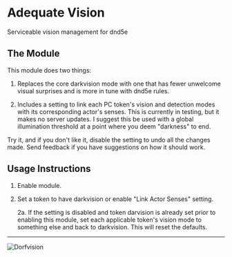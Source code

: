 # Adequate Vision

Serviceable vision management for dnd5e

## The Module

This module does two things:

1. Replaces the core darkvision mode with one that has fewer unwelcome visual surprises and is more in tune with dnd5e rules.

2. Includes a setting to link each PC token's vision and detection modes with its corresponding actor's senses. This is currently in testing, but it makes no server updates. I suggest this be used with a global illumination threshold at a point where you deem "darkness" to end.

Try it, and if you don't like it, disable the setting to undo all the changes made. Send feedback if you have suggestions on how it should work.

## Usage Instructions

1. Enable module.

2. Set a token to have darkvision or enable "Link Actor Senses" setting.

    2a. If the setting is disabled and token darvision is already set prior to enabling this module, set each applicable token's vision mode to something else and back to darkvision. This will reset the defaults.

---

![Dorfvision](https://raw.githubusercontent.com/stwlam/adequate-vision/master/dorfvision.webp)
